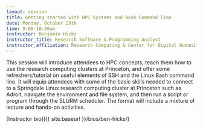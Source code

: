 ```yaml
---
layout: session
title: Getting started with HPC Systems and Bash Command line
date: Monday, October 29th
time: 9:00-10:30am
instructor: Benjamin Hicks
instructor_title: Research Software & Programming Analyst
instructor_affiliation: Research Computing & Center for Digital Humanities
---
```



This session will introduce attendees to HPC concepts, teach them how to use
the research computing clusters at Princeton, and offer some refreshers/tutorial
on useful elements of SSH and the Linux Bash command line. It will
equip attendees with some of the basic skills needed to connect to
a Springdale Linux research computing cluster at Princeton such as Adroit,
navigate the environment and file system, and then run a script or program
through the SLURM scheduler.  The format will include a mixture of lecture and
hands-on activities.

[Instructor bio]({{ site.baseurl }}/bios/ben-hicks/)
